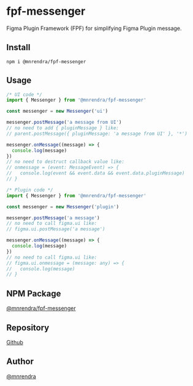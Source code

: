 # fpf-messenger
Figma Plugin Framework (FPF) for simplifying Figma Plugin message.

## Install
```
npm i @mnrendra/fpf-messenger
```

## Usage
```javascript
/* UI code */
import { Messenger } from '@mnrendra/fpf-messenger'

const messenger = new Messenger('ui')

messenger.postMessage('a message from UI')
// no need to add { pluginMessage } like:
// parent.postMessage({ pluginMessage: 'a message from UI' }, '*')

messenger.onMessage((message) => {
  console.log(message)
})
// no need to destruct callback value like:
// onmessage = (event: MessageEvent) => {
//   console.log(event && event.data && event.data.pluginMessage)
// }

/* Plugin code */
import { Messenger } from '@mnrendra/fpf-messenger'

const messenger = new Messenger('plugin')

messenger.postMessage('a message')
// no need to call figma.ui like:
// figma.ui.postMessage('a message')

messenger.onMessage((message) => {
  console.log(message)
})
// no need to call figma.ui like:
// figma.ui.onmessage = (message: any) => {
//   console.log(message)
// }
```

## NPM Package
[@mnrendra/fpf-messenger](https://www.npmjs.com/package/@mnrendra/fpf-messenger)

## Repository
[Github](https://github.com/mnrendra/fpf-messenger)

## Author
[@mnrendra](https://github.com/mnrendra)
